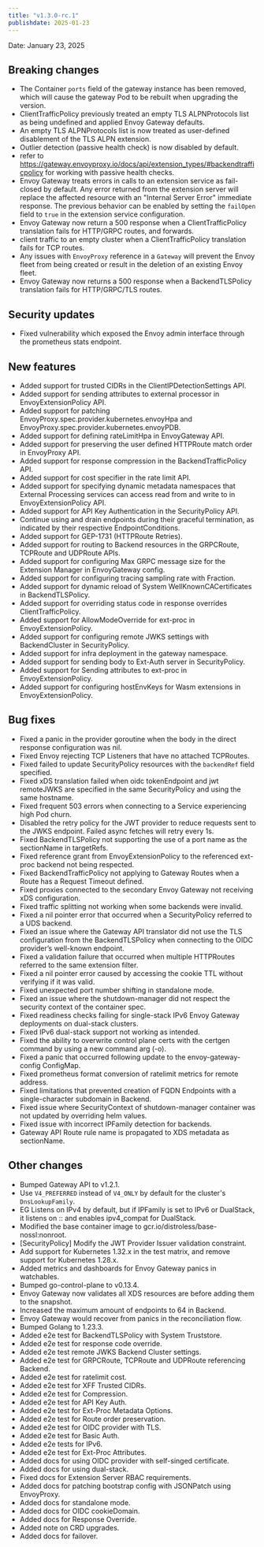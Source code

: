 ```yaml
---
title: "v1.3.0-rc.1"
publishdate: 2025-01-23
---
```


Date: January 23, 2025

## Breaking changes
- The Container `ports` field of the gateway instance has been removed, which will cause the gateway Pod to be rebuilt when upgrading the version.
- ClientTrafficPolicy previously treated an empty TLS ALPNProtocols list as being undefined and applied Envoy Gateway defaults.
- An empty TLS ALPNProtocols list is now treated as user-defined disablement of the TLS ALPN extension.
- Outlier detection (passive health check) is now disabled by default.
- refer to https://gateway.envoyproxy.io/docs/api/extension_types/#backendtrafficpolicy for working with passive health checks.
- Envoy Gateway treats errors in calls to an extension service as fail-closed by default. Any error returned from the extension server will replace the affected resource with an "Internal Server Error" immediate response. The previous behavior can be enabled by setting the `failOpen` field to `true` in the extension service configuration.
- Envoy Gateway now return a 500 response when a ClientTrafficPolicy translation fails for HTTP/GRPC routes, and forwards.
- client traffic to an empty cluster when a ClientTrafficPolicy translation fails for TCP routes.
- Any issues with `EnvoyProxy` reference in a `Gateway` will prevent the Envoy fleet from being created or result in the deletion of an existing Envoy fleet.
- Envoy Gateway now returns a 500 response when a BackendTLSPolicy translation fails for HTTP/GRPC/TLS routes.

## Security updates
- Fixed vulnerability which exposed the Envoy admin interface through the prometheus stats endpoint.

## New features
- Added support for trusted CIDRs in the ClientIPDetectionSettings API.
- Added support for sending attributes to external processor in EnvoyExtensionPolicy API.
- Added support for patching EnvoyProxy.spec.provider.kubernetes.envoyHpa and EnvoyProxy.spec.provider.kubernetes.envoyPDB.
- Added support for defining rateLimitHpa in EnvoyGateway API.
- Added support for preserving the user defined HTTPRoute match order in EnvoyProxy API.
- Added support for response compression in the BackendTrafficPolicy API.
- Added support for cost specifier in the rate limit API.
- Added support for specifying dynamic metadata namespaces that External Processing services can access read from and write to in EnvoyExtensionPolicy API.
- Added support for API Key Authentication in the SecurityPolicy API.
- Continue using and drain endpoints during their graceful termination, as indicated by their respective EndpointConditions.
- Added support for GEP-1731 (HTTPRoute Retries).
- Added support for routing to Backend resources in the GRPCRoute, TCPRoute and UDPRoute APIs.
- Added support for configuring Max GRPC message size for the Extension Manager in EnvoyGateway config.
- Added support for configuring tracing sampling rate with Fraction.
- Added support for dynamic reload of System WellKnownCACertificates in BackendTLSPolicy.
- Added support for overriding status code in response overrides ClientTrafficPolicy.
- Added support for AllowModeOverride for ext-proc in EnvoyExtensionPolicy.
- Added support for configuring remote JWKS settings with BackendCluster in SecurityPolicy.
- Added support for infra deployment in the gateway namespace.
- Added support for sending body to Ext-Auth server in SecurityPolicy.
- Added support for Sending attributes to ext-proc in EnvoyExtensionPolicy.
- Added support for configuring hostEnvKeys for Wasm extensions in EnvoyExtensionPolicy.

## Bug fixes
- Fixed a panic in the provider goroutine when the body in the direct response configuration was nil.
- Fixed Envoy rejecting TCP Listeners that have no attached TCPRoutes.
- Fixed failed to update SecurityPolicy resources with the `backendRef` field specified.
- Fixed xDS translation failed when oidc tokenEndpoint and jwt remoteJWKS are specified in the same SecurityPolicy and using the same hostname.
- Fixed frequent 503 errors when connecting to a Service experiencing high Pod churn.
- Disabled the retry policy for the JWT provider to reduce requests sent to the JWKS endpoint. Failed async fetches will retry every 1s.
- Fixed BackendTLSPolicy not supporting the use of a port name as the sectionName in targetRefs.
- Fixed reference grant from EnvoyExtensionPolicy to the referenced ext-proc backend not being respected.
- Fixed BackendTrafficPolicy not applying to Gateway Routes when a Route has a Request Timeout defined.
- Fixed proxies connected to the secondary Envoy Gateway not receiving xDS configuration.
- Fixed traffic splitting not working when some backends were invalid.
- Fixed a nil pointer error that occurred when a SecurityPolicy referred to a UDS backend.
- Fixed an issue where the Gateway API translator did not use the TLS configuration from the BackendTLSPolicy when connecting to the OIDC provider’s well-known endpoint.
- Fixed a validation failure that occurred when multiple HTTPRoutes referred to the same extension filter.
- Fixed a nil pointer error caused by accessing the cookie TTL without verifying if it was valid.
- Fixed unexpected port number shifting in standalone mode.
- Fixed an issue where the shutdown-manager did not respect the security context of the container spec.
- Fixed readiness checks failing for single-stack IPv6 Envoy Gateway deployments on dual-stack clusters.
- Fixed IPv6 dual-stack support not working as intended.
- Fixed the ability to overwrite control plane certs with the certgen command by using a new command arg (-o).
- Fixed a panic that occurred following update to the envoy-gateway-config ConfigMap.
- Fixed prometheus format conversion of ratelimit metrics for remote address.
- Fixed limitations that prevented creation of FQDN Endpoints with a single-character subdomain in Backend.
- Fixed issue where SecurityContext of shutdown-manager container was not updated by overriding helm values.
- Fixed issue with incorrect IPFamily detection for backends.
- Gateway API Route rule name is propagated to XDS metadata as sectionName.

## Other changes
- Bumped Gateway API to v1.2.1.
- Use `V4_PREFERRED` instead of `V4_ONLY` by default for the cluster's `DnsLookupFamily`.
- EG Listens on IPv4 by default, but if IPFamily is set to IPv6 or DualStack, it listens on :: and enables ipv4_compat for DualStack.
- Modified the base container image to gcr.io/distroless/base-nossl:nonroot.
- [SecurityPolicy] Modify the JWT Provider Issuer validation constraint.
- Add support for Kubernetes 1.32.x in the test matrix, and remove support for Kubernetes 1.28.x.
- Added metrics and dashboards for Envoy Gateway panics in watchables.
- Bumped go-control-plane to v0.13.4.
- Envoy Gateway now validates all XDS resources are before adding them to the snapshot.
- Increased the maximum amount of endpoints to 64 in Backend.
- Envoy Gateway would recover from panics in the reconciliation flow.
- Bumped Golang to 1.23.3.
- Added e2e test for BackendTLSPolicy with System Truststore.
- Added e2e test for response code override.
- Added e2e test remote JWKS Backend Cluster settings.
- Added e2e test for GRPCRoute, TCPRoute and UDPRoute referencing Backend.
- Added e2e test for ratelimit cost.
- Added e2e test for XFF Trusted CIDRs.
- Added e2e test for Compression.
- Added e2e test for API Key Auth.
- Added e2e test for Ext-Proc Metadata Options.
- Added e2e test for Route order preservation.
- Added e2e test for OIDC provider with TLS.
- Added e2e test for Basic Auth.
- Added e2e tests for IPv6.
- Added e2e test for Ext-Proc Attributes.
- Added docs for using OIDC provider with self-singed certificate.
- Added docs for using dual-stack.
- Fixed docs for Extension Server RBAC requirements.
- Added docs for patching bootstrap config with JSONPatch using EnvoyProxy.
- Added docs for standalone mode.
- Added docs for OIDC cookieDomain.
- Added docs for Response Override.
- Added note on CRD upgrades.
- Added docs for failover.

